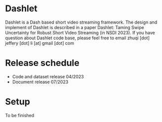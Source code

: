 # Dashlet

Dashlet is a Dash based short video streaming framework. The design and implement of Dashlet is described in a paper Dashlet: Taming Swipe Uncertainty for Robust Short Video Streaming (in NSDI 2023). If you have question about Dashlet code base, please feel free to email zhuqi [dot] jeffery [dot] li [at] gmail [dot] com


# Release schedule
- Code and dataset release 04/2023
- Document release 07/2023

# Setup
To be finished

<!-- Install Mahi-mahi according to http://mahimahi.mit.edu/ -->

<!-- sudo apt-get install xvfb -->
